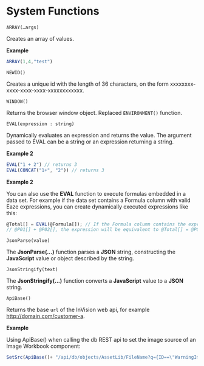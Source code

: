 
# System Functions

`ARRAY(…args)`

Creates an array of values. 

**Example** 
```javascript
ARRAY(1,4,"test")
```

`NEWID()`

Creates a unique id with the length of 36 characters, on the form xxxxxxxx-xxxx-xxxx-xxxx-xxxxxxxxxxxx.

`WINDOW()`

Returns the browser window object. Replaced ``ENVIRONMENT()`` function.

`EVAL(expression : string)`

Dynamically evaluates an expression and returns the value. The argument passed to EVAL can be a string or an expression returning a string. 

**Example 2** 
```javascript
EVAL("1 + 2") // returns 3  
EVAL(CONCAT("1+", "2")) // returns 3 
```

**Example 2** 

You can also use the **EVAL** function to execute formulas embedded in a data set. For example if the data set contains a Formula column with valid Eaze expressions, you can create dynamically executed expressions like this: 
```javascript
@Total[] = EVAL(@Formula[]); // If the Formula column contains the expression  
// @P01[] + @P02[], the expression will be equivalent to @Total[] = @P01[] + @P02[];
```

`JsonParse(value)`

The **JsonParse(...)** function parses a **JSON** string, constructing the **JavaScript** value or object described by the string.

`JsonStringify(text)`

The **JsonStringify(...)** function converts a **JavaScript** value to a **JSON** string.

`ApiBase()`

Returns the base `url` of the InVision web api, for example http://domain.com/customer-a. 

**Example** 

Using ApiBase() when calling the db REST api to set the image source of an Image Workbook component:  

```javascript
SetSrc(ApiBase()+ "/api/db/objects/AssetLib/FileName?q={ID==\"WarningImg\"}&asFile=true");
```
